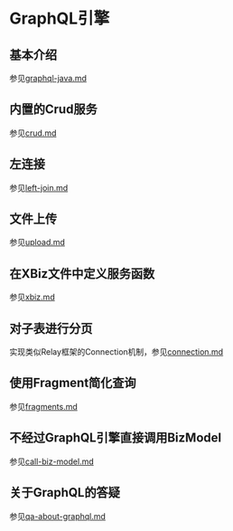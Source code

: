 # GraphQL引擎

## 基本介绍

参见[graphql-java.md](graphql-java.md)

## 内置的Crud服务

参见[crud.md](crud.md)

## 左连接

参见[left-join.md](left-join.md)

## 文件上传

参见[upload.md](upload.md)

## 在XBiz文件中定义服务函数

参见[xbiz.md](xbiz.md)

## 对子表进行分页

实现类似Relay框架的Connection机制，参见[connection.md](connection.md)

## 使用Fragment简化查询

参见[fragments.md](fragments.md)

## 不经过GraphQL引擎直接调用BizModel
参见[call-biz-model.md](call-biz-model.md)

## 关于GraphQL的答疑
参见[qa-about-graphql.md](qa-about-graphql.md)
